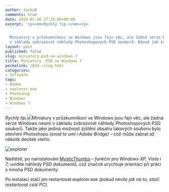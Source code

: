 ```yaml
---
author: JackuB
comments: true
date: 2010-01-26 17:35:00+00:00
excerpt: '<p><em>Rychlý tip.</em></p>


  Miniatury v průzkumníkovi ve Windows jsou fajn věc, ale žádná verze Windows neumí
  v základu zobrazovat náhledy Photoshopových PSD souborů. Návod jak to Windows naučit. '
layout: post
published: false
slug: miniatury-psd-ve-windows-7
title: Miniatury .PSD ve Windows 7
permalink: /834-:slug.html
categories:
- Software
tags:
- Adobe
- explorer.exe
- Photoshop
- Windows
- Windows 7
---
```


_Rychlý tip._![](http://www.mdofpc.com/onlinestore/images/options/PhotoshopCS4icon.png)Miniatury v průzkumníkovi ve Windows jsou fajn věc, ale žádná verze Windows neumí v základu zobrazovat náhledy Photoshopových PSD souborů. Takže jako jediná možnost zjištění obsahu takových souboru bylo otevření Photoshopu _(snad to umí i Adobe Bridge)_ – což může zabrat až několik desítek vteřin.



![explorer](http://jedenbod.cz/wp-content/uploads/livewriter/MiniaturyPDSveWindows7_149B4/explorer.jpg)



Naštěstí, po nainstalování [MysticThumbs](http://mysticcoder.net/mysticthumbs/) – _funkční pro Windows XP, Vista i 7;_ uvidíte náhledy PSD dokumentů, což značně urychluje orientaci při práci s mnoha PSD dokumenty.



Po instalaci stačí jen restartovat explorer.exe _(pokud nevíte jak na to, stačí restartovat celé PC)_.

